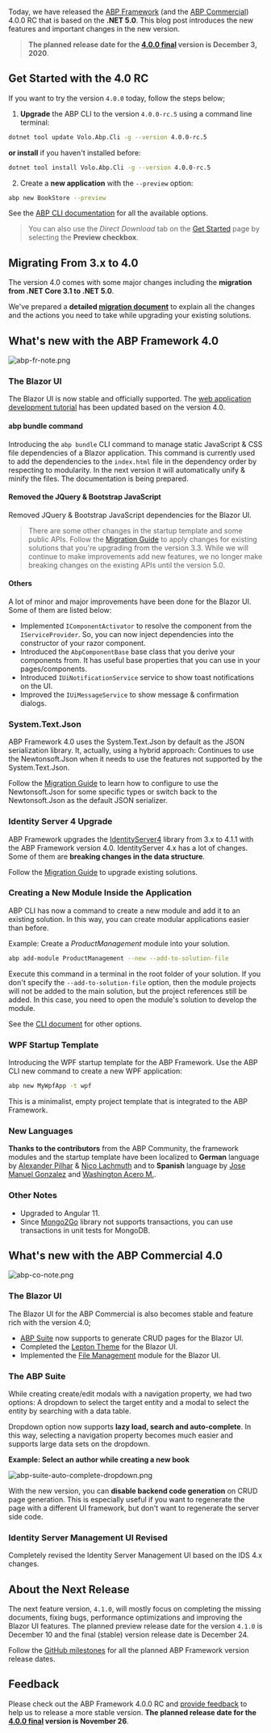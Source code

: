 Today, we have released the [ABP Framework](https://abp.io/) (and the [ABP Commercial](https://commercial.abp.io/)) 4.0.0 RC that is based on the **.NET 5.0**. This blog post introduces the new features and important changes in the new version.

> **The planned release date for the [4.0.0 final](https://github.com/abpframework/abp/milestone/45) version is December 3, 2020**.

## Get Started with the 4.0 RC

If you want to try the version `4.0.0` today, follow the steps below;

1) **Upgrade** the ABP CLI to the version `4.0.0-rc.5` using a command line terminal:

````bash
dotnet tool update Volo.Abp.Cli -g --version 4.0.0-rc.5
````

**or install** if you haven't installed before:

````bash
dotnet tool install Volo.Abp.Cli -g --version 4.0.0-rc.5
````

2) Create a **new application** with the `--preview` option:

````bash
abp new BookStore --preview
````

See the [ABP CLI documentation](https://docs.abp.io/en/abp/3.3/CLI) for all the available options.

> You can also use the *Direct Download* tab on the [Get Started](https://abp.io/get-started) page by selecting the **Preview checkbox**.

## Migrating From 3.x to 4.0

The version 4.0 comes with some major changes including the **migration from .NET Core 3.1 to .NET 5.0**.

We've prepared a **detailed [migration document](https://docs.abp.io/en/abp/4.0/Migration-Guides/Abp-4_0)** to explain all the changes and the actions you need to take while upgrading your existing solutions.

## What's new with the ABP Framework 4.0

![abp-fr-note.png](723f7d5553da8714d3f839f8e747c95f.png)

### The Blazor UI

The Blazor UI is now stable and officially supported. The [web application development tutorial](https://docs.abp.io/en/abp/4.0/Tutorials/Part-1?UI=Blazor) has been updated based on the version 4.0.

#### abp bundle command

Introducing the `abp bundle` CLI command to manage static JavaScript & CSS file dependencies of a Blazor application. This command is currently used to add the dependencies to the `index.html` file in the dependency order by respecting to modularity. In the next version it will automatically unify & minify the files. The documentation is being prepared.

#### Removed the JQuery & Bootstrap JavaScript

Removed JQuery & Bootstrap JavaScript dependencies for the Blazor UI.

>There are some other changes in the startup template and some public APIs. Follow the [Migration Guide](https://docs.abp.io/en/abp/4.0/Migration-Guides/Abp-4_0) to apply changes for existing solutions that you're upgrading from the version 3.3. While we will continue to make improvements add new features, we no longer make breaking changes on the existing APIs until the version 5.0.

#### Others

A lot of minor and major improvements have been done for the Blazor UI. Some of them are listed below:

* Implemented `IComponentActivator` to resolve the component from the `IServiceProvider`. So, you can now inject dependencies into the constructor of your razor component.
* Introduced the `AbpComponentBase` base class that you derive your components from. It has useful base properties that you can use in your pages/components.
* Introduced `IUiNotificationService` service to show toast notifications on the UI.
* Improved the `IUiMessageService` to show message & confirmation dialogs.

### System.Text.Json

ABP Framework 4.0 uses the System.Text.Json by default as the JSON serialization library. It, actually, using a hybrid approach: Continues to use the Newtonsoft.Json when it needs to use the features not supported by the System.Text.Json.

Follow the [Migration Guide](https://docs.abp.io/en/abp/4.0/Migration-Guides/Abp-4_0) to learn how to configure to use the Newtonsoft.Json for some specific types or switch back to the Newtonsoft.Json as the default JSON serializer.

### Identity Server 4 Upgrade

ABP Framework upgrades the [IdentityServer4](https://www.nuget.org/packages/IdentityServer4) library from 3.x to 4.1.1 with the ABP Framework version 4.0. IdentityServer 4.x has a lot of changes. Some of them are **breaking changes in the data structure**.

Follow the [Migration Guide](https://docs.abp.io/en/abp/4.0/Migration-Guides/Abp-4_0) to upgrade existing solutions.

### Creating a New Module Inside the Application

ABP CLI has now a command to create a new module and add it to an existing solution. In this way, you can create modular applications easier than before.

Example: Create a *ProductManagement* module into your solution.

````bash
abp add-module ProductManagement --new --add-to-solution-file
````

Execute this command in a terminal in the root folder of your solution. If you don't specify the `--add-to-solution-file` option, then the module projects will not be added to the main solution, but the project references still be added. In this case, you need to open the module's solution to develop the module.

See the [CLI document](https://docs.abp.io/en/abp/4.0/CLI) for other options.

### WPF Startup Template

Introducing the WPF startup template for the ABP Framework. Use the ABP CLI new command to create a new WPF application:

````bash
abp new MyWpfApp -t wpf
````

This is a minimalist, empty project template that is integrated to the ABP Framework.

### New Languages

**Thanks to the contributors** from the ABP Community, the framework modules and the startup template have been localized to **German** language by [Alexander Pilhar](https://github.com/alexanderpilhar) & [Nico Lachmuth](https://github.com/tntwist) and to **Spanish** language by [Jose Manuel Gonzalez](https://github.com/jmglezgz) and [Washington Acero M.](https://github.com/washyn).

### Other Notes

* Upgraded to Angular 11.
* Since [Mongo2Go](https://github.com/Mongo2Go/Mongo2Go) library not supports transactions, you can use transactions in unit tests for MongoDB.

## What's new with the ABP Commercial 4.0

![abp-co-note.png](066daf9bcf2e9e2c6bed39f8e7480552.png)

### The Blazor UI

The Blazor UI for the ABP Commercial is also becomes stable and feature rich with the version 4.0;

* [ABP Suite](https://commercial.abp.io/tools/suite) now supports to generate CRUD pages for the Blazor UI.
* Completed the [Lepton Theme](https://commercial.abp.io/themes) for the Blazor UI.
* Implemented the [File Management](https://commercial.abp.io/modules/Volo.FileManagement) module for the Blazor UI.

### The ABP Suite

While creating create/edit modals with a navigation property, we had two options: A dropdown to select the target entity and a modal to select the entity by searching with a data table.

Dropdown option now supports **lazy load, search and auto-complete**. In this way, selecting a navigation property becomes much easier and supports large data sets on the dropdown.

**Example: Select an author while creating a new book**

![abp-suite-auto-complete-dropdown.png](1ad2d609148d655845ea39f8e73d0894.png)

With the new version, you can **disable backend code generation** on CRUD page generation. This is especially useful if you want to regenerate the page with a different UI framework, but don't want to regenerate the server side code.

### Identity Server Management UI Revised

Completely revised the Identity Server Management UI based on the IDS 4.x changes.

## About the Next Release

The next feature version, `4.1.0`, will mostly focus on completing the missing documents, fixing bugs, performance optimizations and improving the Blazor UI features. The planned preview release date for the version `4.1.0` is December 10 and the final (stable) version release date is December 24.

Follow the [GitHub milestones](https://github.com/abpframework/abp/milestones) for all the planned ABP Framework version release dates.

## Feedback

Please check out the ABP Framework 4.0.0 RC and [provide feedback](https://github.com/abpframework/abp/issues/new) to help us to release a more stable version. **The planned release date for the [4.0.0 final](https://github.com/abpframework/abp/milestone/45) version is November 26**.